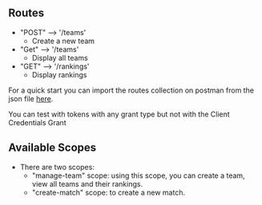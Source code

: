 ## Routes

- "POST" --> '/teams'
	- Create a new team
- "Get" --> '/teams'
	- Display all teams
- "GET" --> '/rankings'
	- Display rankings

For a quick start you can import the routes collection on postman from the json file [here](https://github.com/abdohadi/teamsAPI/blob/main/teamsAPI.postman_collection.json).

You can test with tokens with any grant type but not with the Client Credentials Grant

## Available Scopes

- There are two scopes:
	- "manage-team" scope: using this scope, you can create a team, view all teams and their rankings.
	- "create-match" scope: to create a new match. 
